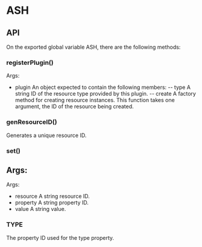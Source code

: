# ASH
## API
On the exported global variable ASH, there are the following methods:
### registerPlugin()
Args:
 - plugin An object expected to contain the following members:
 -- type A string ID of the resource type provided by this plugin.
 -- create A factory method for creating resource instances. This function takes one argument, the ID of the resource being created.
### genResourceID()
Generates a unique resource ID.
### set()
Args:
 - 
Args:
 - resource A string resource ID.
 - property A string property ID.
 - value A string value.
 
### TYPE
The property ID used for the type property.
